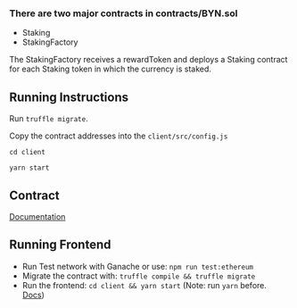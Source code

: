 ### There are two major contracts in contracts/BYN.sol

-   Staking
-   StakingFactory

The StakingFactory receives a rewardToken and deploys a Staking contract for each Staking token in which the currency is staked.

## Running Instructions

Run `truffle migrate`.

Copy the contract addresses into the `client/src/config.js`

`cd client`

`yarn start`

## Contract

[Documentation](contracts/README.md)

## Running Frontend

-   Run Test network with Ganache or use: `npm run test:ethereum`
-   Migrate the contract with: `truffle compile && truffle migrate`
-   Run the frontend: `cd client && yarn start` (Note: run `yarn` before. [Docs](client/README.md))
